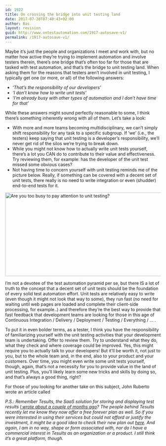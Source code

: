 ```yaml
---
id: 1922
title: On crossing the bridge into unit testing land
date: 2017-07-28T07:40:43+02:00
author: Bas
layout: revision
guid: http://www.ontestautomation.com/1917-autosave-v1/
permalink: /1917-autosave-v1/
---
```

Maybe it&#8217;s just the people and organizations I meet and work with, but no matter how active they&#8217;re trying to implement automation and involve testers therein, there&#8217;s one bridge that&#8217;s often too far for those that are tasked with test automation, and that&#8217;s the bridge to unit testing land. When asking them for the reasons that testers aren&#8217;t involved in unit testing, I typically get one (or more, or all) of the following answers:

  * _&#8216;That&#8217;s the responsibility of our developers&#8217;_
  * _&#8216;I don&#8217;t know how to write unit tests&#8217;_
  * _&#8216;I&#8217;m already busy with other types of automation and I don&#8217;t have time for that&#8217;_

While these answers might sound perfectly reasonable to some, I think there&#8217;s something inherently wrong with all of them. Let&#8217;s take a look:

  * With more and more teams becoming multidisciplinary, we can&#8217;t simply shift responsibility for any task to a specific subgroup. If &#8216;we&#8217; (i.e., the testers) keep saying that unit testing is a developer&#8217;s responsibility, we&#8217;ll never get rid of the silos we&#8217;re trying to break down.
  * While you might not know how to actually write unit tests yourself, there&#8217;s a lot you CAN do to contribute to their value and effectiveness. Try reviewing them, for example: has the developer of the unit test missed some obvious cases?
  * Not having time to concern yourself with unit testing reminds me of the picture below. Really, if something can be covered with a decent set of unit tests, there really is no need to write integration or even (shudder) end-to-end tests for it.

<a href="http://www.ontestautomation.com/?attachment_id=1918" rel="attachment wp-att-1918"><img src="http://www.ontestautomation.com/wp-content/uploads/2017/07/toobusy.jpg" alt="Are you too busy to pay attention to unit testing?" width="710" height="270" class="aligncenter size-full wp-image-1918" srcset="https://www.ontestautomation.com/wp-content/uploads/2017/07/toobusy.jpg 710w, https://www.ontestautomation.com/wp-content/uploads/2017/07/toobusy-300x114.jpg 300w" sizes="(max-width: 710px) 100vw, 710px" /></a>

I&#8217;m not a devotee of the test automation pyramid per se, but there IS a lot of truth to the concept that a decent set of unit tests should be the foundation of every solid test automation effort. Unit tests are relatively easy to write (even though it might not look that way to some), they run fast (no need for waiting until web pages are loaded and complete their client-side processing, for example..) and therefore they&#8217;re the best way to provide that fast feedback that development teams are looking for those in this age of Continuous Integration / Delivery / Deployment / Testing / Everything / &#8230; .

To put it in even bolder terms, as a tester, I think you have the responsibility of familiarizing yourself with the unit testing activities that your development team is undertaking. Offer to review them. Try to understand what they do, what they check and where coverage could be improved. Yes, this might require you to actually talk to your developers! But it&#8217;ll be worth it, not just to you, but to the whole team and, in the end, also to your product and your customers. Over time, you might even write some unit tests yourself, though, again, that&#8217;s not a necessity for you to provide value in the land of unit testing. Plus, you&#8217;ll likely learn some new tricks and skills by doing so, and that&#8217;s always a good thing, right?

For those of you looking for another take on this subject, John Ruberto wrote an article called 

_P.S.: Remember Tesults, the SaaS solution for storing and displaying test results <a href="http://www.ontestautomation.com/managing-and-publishing-test-results-with-tesults/" target="_blank">I wrote about a couple of months ago</a>? The people behind Tesults recently let me know they now offer a free forever plan as well. So if you were interested in using their services but could not afford or justify the investment, it might be a good idea to check their new plan out <a href="https://www.tesults.com/#plansview" target="_blank">here</a>. And again, I am in no way, shape or form associated with, nor do I have a commercial interest in Tesults as an organization or a product. I still think it&#8217;s a great platform, though._